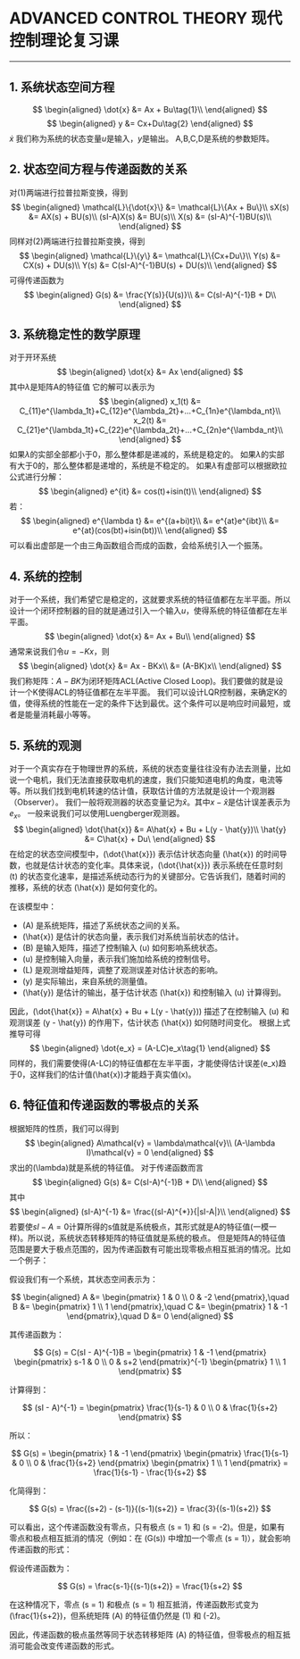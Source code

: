 # ADVANCED CONTROL THEORY 现代控制理论复习课

---
## 1. 系统状态空间方程
$$
\begin{aligned}
\dot{x} &= Ax + Bu\tag{1}\\
\end{aligned}
$$
$$
\begin{aligned}
y &= Cx+Du\tag{2}
\end{aligned}
$$
$\dot{x}$ 我们称为系统的状态变量$u$是输入，$y$是输出。
A,B,C,D是系统的参数矩阵。

## 2. 状态空间方程与传递函数的关系
对(1)两端进行拉普拉斯变换，得到
$$
\begin{aligned}
\mathcal{L}\{\dot{x}\} &= \mathcal{L}\{Ax + Bu\}\\
sX(s) &= AX(s) + BU(s)\\
(sI-A)X(s) &= BU(s)\\
X(s) &= (sI-A)^{-1}BU(s)\\
\end{aligned}
$$
同样对(2)两端进行拉普拉斯变换，得到
$$
\begin{aligned}
\mathcal{L}\{y\} &= \mathcal{L}\{Cx+Du\}\\
Y(s) &= CX(s) + DU(s)\\
Y(s) &= C(sI-A)^{-1}BU(s) + DU(s)\\
\end{aligned}
$$
可得传递函数为
$$
\begin{aligned}
G(s) &= \frac{Y(s)}{U(s)}\\
&= C(sI-A)^{-1}B + D\\
\end{aligned}
$$

## 3. 系统稳定性的数学原理
对于开环系统
$$
\begin{aligned}
\dot{x} &= Ax
\end{aligned}
$$
其中$\lambda$是矩阵A的特征值
它的解可以表示为
$$
\begin{aligned}
x_1(t) &= C_{11}e^{\lambda_1t}+C_{12}e^{\lambda_2t}+...+C_{1n}e^{\lambda_nt}\\
x_2(t) &= C_{21}e^{\lambda_1t}+C_{22}e^{\lambda_2t}+...+C_{2n}e^{\lambda_nt}\\
\end{aligned}
$$
如果$\lambda$的实部全部都小于0，那么整体都是递减的，系统是稳定的。
如果$\lambda$的实部有大于0的，那么整体都是递增的，系统是不稳定的。
如果$\lambda$有虚部可以根据欧拉公式进行分解：
$$
\begin{aligned}
e^{it} &= cos(t)+isin(t)\\
\end{aligned}
$$
若：
$$
\begin{aligned}
e^{\lambda t} &= e^{(a+bi)t}\\
&= e^{at}e^{ibt}\\
&= e^{at}(cos(bt)+isin(bt))\\
\end{aligned}
$$
可以看出虚部是一个由三角函数组合而成的函数，会给系统引入一个振荡。

## 4. 系统的控制
对于一个系统，我们希望它是稳定的，这就要求系统的特征值都在左半平面。所以设计一个闭环控制器的目的就是通过引入一个输入$u$，使得系统的特征值都在左半平面。
$$
\begin{aligned}
\dot{x} &= Ax + Bu\\
\end{aligned}
$$
通常来说我们令$u=-Kx$，则
$$
\begin{aligned}
\dot{x} &= Ax - BKx\\
&= (A-BK)x\\
\end{aligned}
$$
我们称矩阵：$A-BK$为闭环矩阵ACL(Active Closed Loop)。我们要做的就是设计一个K使得ACL的特征值都在左半平面。
我们可以设计LQR控制器，来确定K的值，使得系统的性能在一定的条件下达到最优。这个条件可以是响应时间最短，或者是能量消耗最小等等。

## 5. 系统的观测
对于一个真实存在于物理世界的系统，系统的状态变量往往没有办法去测量，比如说一个电机，我们无法直接获取电机的速度，我们只能知道电机的角度，电流等等。所以我们找到电机转速的估计值，获取估计值的方法就是设计一个观测器（Observer）。
我们一般将观测器的状态变量记为$\hat{x}$。其中$x-\hat{x}$是估计误差表示为$e_x$。
一般来说我们可以使用Luengberger观测器。
$$
\begin{aligned}
\dot{\hat{x}} &= A\hat{x} + Bu + L(y - \hat{y})\\
\hat{y} &= C\hat{x} + Du\
\end{aligned}
$$
在给定的状态空间模型中，\(\dot{\hat{x}}\) 表示估计状态向量 \(\hat{x}\) 的时间导数，也就是估计状态的变化率。具体来说，\(\dot{\hat{x}}\) 表示系统在任意时刻 \(t\) 的状态变化速率，是描述系统动态行为的关键部分。它告诉我们，随着时间的推移，系统的状态 \(\hat{x}\) 是如何变化的。

在该模型中：
- \(A\) 是系统矩阵，描述了系统状态之间的关系。
- \(\hat{x}\) 是估计的状态向量，表示我们对系统当前状态的估计。
- \(B\) 是输入矩阵，描述了控制输入 \(u\) 如何影响系统状态。
- \(u\) 是控制输入向量，表示我们施加给系统的控制信号。
- \(L\) 是观测增益矩阵，调整了观测误差对估计状态的影响。
- \(y\) 是实际输出，来自系统的测量值。
- \(\hat{y}\) 是估计的输出，基于估计状态 \(\hat{x}\) 和控制输入 \(u\) 计算得到。

因此，\(\dot{\hat{x}} = A\hat{x} + Bu + L(y - \hat{y})\) 描述了在控制输入 \(u\) 和观测误差 \(y - \hat{y}\) 的作用下，估计状态 \(\hat{x}\) 如何随时间变化。
根据上式推导可得
$$
\begin{aligned}
\dot{e_x} = (A-LC)e_x\tag{1}
\end{aligned}
$$
同样的，我们需要使得\(A-LC\)的特征值都在左半平面，才能使得估计误差\(e_x\)趋于0，这样我们的估计值\(\hat{x}\)才能趋于真实值\(x\)。

## 6. 特征值和传递函数的零极点的关系
根据矩阵的性质，我们可以得到
$$
\begin{aligned}
A\mathcal{v} = \lambda\mathcal{v}\\
(A-\lambda I)\mathcal{v} = 0
\end{aligned}
$$
求出的\(\lambda\)就是系统的特征值。
对于传递函数而言
$$
\begin{aligned}
G(s) &= C(sI-A)^{-1}B + D\\
\end{aligned}
$$
其中
$$
\begin{aligned}
(sI-A)^{-1} &= \frac{(sI-A)^{*}}{|sI-A|}\\
\end{aligned}
$$
若要使$sI-A = 0$计算所得的s值就是系统极点，其形式就是A的特征值(一模一样)。所以说，系统状态转移矩阵的特征值就是系统的极点。
但是矩阵A的特征值范围是要大于极点范围的，因为传递函数有可能出现零极点相互抵消的情况。比如一个例子：

假设我们有一个系统，其状态空间表示为：

$$
\begin{aligned}
A &= \begin{pmatrix} 1 & 0 \\ 0 & -2 \end{pmatrix},\quad
B &= \begin{pmatrix} 1 \\ 1 \end{pmatrix},\quad
C &= \begin{pmatrix} 1 & -1 \end{pmatrix},\quad
D &= 0
\end{aligned}
$$

其传递函数为：

$$
G(s) = C(sI - A)^{-1}B = \begin{pmatrix} 1 & -1 \end{pmatrix} \begin{pmatrix} s-1 & 0 \\ 0 & s+2 \end{pmatrix}^{-1} \begin{pmatrix} 1 \\ 1 \end{pmatrix}
$$

计算得到：

$$
(sI - A)^{-1} = \begin{pmatrix} \frac{1}{s-1} & 0 \\ 0 & \frac{1}{s+2} \end{pmatrix}
$$

所以：

$$
G(s) = \begin{pmatrix} 1 & -1 \end{pmatrix} \begin{pmatrix} \frac{1}{s-1} & 0 \\ 0 & \frac{1}{s+2} \end{pmatrix} \begin{pmatrix} 1 \\ 1 \end{pmatrix} = \frac{1}{s-1} - \frac{1}{s+2}
$$

化简得到：

$$
G(s) = \frac{(s+2) - (s-1)}{(s-1)(s+2)} = \frac{3}{(s-1)(s+2)}
$$

可以看出，这个传递函数没有零点，只有极点 \(s = 1\) 和 \(s = -2\)。但是，如果有零点和极点相互抵消的情况（例如：在 \(G(s)\) 中增加一个零点 \(s = 1\)），就会影响传递函数的形式：

假设传递函数为：

$$
G(s) = \frac{s-1}{(s-1)(s+2)} = \frac{1}{s+2}
$$

在这种情况下，零点 \(s = 1\) 和极点 \(s = 1\) 相互抵消，传递函数形式变为 \(\frac{1}{s+2}\)，但系统矩阵 \(A\) 的特征值仍然是 \(1\) 和 \(-2\)。

因此，传递函数的极点虽然等同于状态转移矩阵 \(A\) 的特征值，但零极点的相互抵消可能会改变传递函数的形式。
